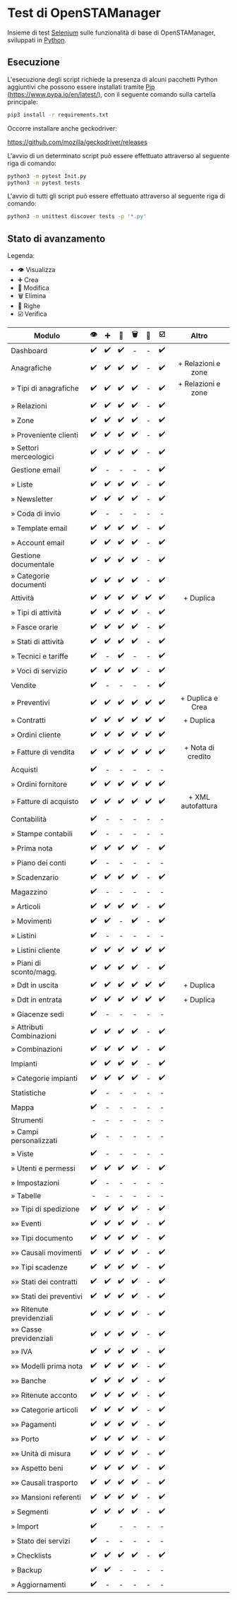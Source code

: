 # Test di OpenSTAManager

Insieme di test [Selenium](https://selenium.dev/) sulle funzionalità di base di OpenSTAManager, sviluppati in [Python](https://www.python.org/).

## Esecuzione

L'esecuzione degli script richiede la presenza di alcuni pacchetti Python aggiuntivi che possono essere installati tramite [Pip (https://www.pypa.io/en/latest/)](https://www.pypa.io/en/latest/), con il seguente comando sulla cartella principale:

```bash
pip3 install -r requirements.txt
```

Occorre installare anche geckodriver:

https://github.com/mozilla/geckodriver/releases

L'avvio di un determinato script può essere effettuato attraverso al seguente riga di comando:
```bash
python3 -m pytest Init.py
python3 -m pytest tests
```
L'avvio di tutti gli script può essere effettuato attraverso al seguente riga di comando:
```bash
python3 -m unittest discover tests -p '*.py'
```

## Stato di avanzamento

Legenda:
- :eye: Visualizza
-  :heavy_plus_sign: Crea
- :pencil: Modifica
- :wastebasket: Elimina
- :bookmark_tabs: Righe
- ☑️ Verifica

 Modulo  | :eye:|:heavy_plus_sign:| :pencil:|:wastebasket:|:bookmark_tabs: |☑️| Altro |
-------- | :----:|:----------------:|:-------:|:-----------:|:--------------:|:-:|:---:|
 Dashboard  | :heavy_check_mark: |:heavy_check_mark:|:heavy_check_mark:|-|-|:heavy_check_mark:||
 Anagrafiche  | :heavy_check_mark: |:heavy_check_mark: | :heavy_check_mark:|:heavy_check_mark: |-|:heavy_check_mark:|+ Relazioni e zone|
 » Tipi di anagrafiche  | :heavy_check_mark: |:heavy_check_mark: | :heavy_check_mark:|:heavy_check_mark: |-|:heavy_check_mark:|+ Relazioni e zone|
 » Relazioni  | :heavy_check_mark: |  :heavy_check_mark: |:heavy_check_mark:|:heavy_check_mark:|-|:heavy_check_mark:||
 » Zone  | :heavy_check_mark: | :heavy_check_mark: |:heavy_check_mark:|:heavy_check_mark:|-|:heavy_check_mark:||
 » Proveniente clienti  | :heavy_check_mark: | :heavy_check_mark: |:heavy_check_mark:|:heavy_check_mark:|-|:heavy_check_mark:||
 » Settori merceologici  | :heavy_check_mark: | :heavy_check_mark: |:heavy_check_mark:|:heavy_check_mark:|-|:heavy_check_mark:||
 Gestione email  | :heavy_check_mark:|-|-|-|-|:heavy_check_mark:||
 » Liste  | :heavy_check_mark: |:heavy_check_mark: |:heavy_check_mark:|:heavy_check_mark:|-|:heavy_check_mark:||
 » Newsletter  | :heavy_check_mark: |:heavy_check_mark: |:heavy_check_mark:|:heavy_check_mark:|-|:heavy_check_mark:||
 » Coda di invio  | :heavy_check_mark: |-|-|-|-|-||
 » Template email  | :heavy_check_mark: |  :heavy_check_mark: |:heavy_check_mark:|:heavy_check_mark:|-|:heavy_check_mark:||
 » Account email  | :heavy_check_mark: | :heavy_check_mark: |:heavy_check_mark:|:heavy_check_mark:|-|:heavy_check_mark:||
 Gestione documentale  | :heavy_check_mark: | :heavy_check_mark: |:heavy_check_mark:|:heavy_check_mark:|-|:heavy_check_mark:||
 » Categorie documenti  | :heavy_check_mark: |:heavy_check_mark: |:heavy_check_mark: |:heavy_check_mark: |-|:heavy_check_mark:||
 Attività  | :heavy_check_mark: |  :heavy_check_mark: |:heavy_check_mark:|:heavy_check_mark:|:heavy_check_mark: |:heavy_check_mark:|+ Duplica|
 » Tipi di attività  | :heavy_check_mark: | :heavy_check_mark: |:heavy_check_mark:|:heavy_check_mark:|-|:heavy_check_mark:||
 » Fasce orarie  | :heavy_check_mark: | :heavy_check_mark: |:heavy_check_mark:|:heavy_check_mark:|-|:heavy_check_mark:||
 » Stati di attività  | :heavy_check_mark: | :heavy_check_mark: |:heavy_check_mark:|:heavy_check_mark:|-|:heavy_check_mark:||
 » Tecnici e tariffe |:heavy_check_mark:|-|:heavy_check_mark:|-|-|:heavy_check_mark:||
 » Voci di servizio  | :heavy_check_mark: | :heavy_check_mark: |:heavy_check_mark:|:heavy_check_mark:|-|:heavy_check_mark:||
 Vendite  | :heavy_check_mark:| -|-|-|-|:heavy_check_mark:||
 » Preventivi  | :heavy_check_mark: | :heavy_check_mark: |:heavy_check_mark:|:heavy_check_mark:|:heavy_check_mark: |:heavy_check_mark:|+ Duplica e Crea|
 » Contratti  | :heavy_check_mark: | :heavy_check_mark: |:heavy_check_mark:|:heavy_check_mark:|:heavy_check_mark: |:heavy_check_mark:| + Duplica|
 » Ordini cliente  | :heavy_check_mark: |  :heavy_check_mark: |:heavy_check_mark:|:heavy_check_mark:|:heavy_check_mark: |:heavy_check_mark:||
 » Fatture di vendita  | :heavy_check_mark: | :heavy_check_mark:  | :heavy_check_mark:| :heavy_check_mark: |:heavy_check_mark: |:heavy_check_mark:|  + Nota di credito|
 Acquisti  | :heavy_check_mark: |-|-|-|-|-||
 » Ordini fornitore  | :heavy_check_mark: |:heavy_check_mark: |:heavy_check_mark:|:heavy_check_mark:|:heavy_check_mark: |:heavy_check_mark:||
 » Fatture di acquisto  | :heavy_check_mark: |:heavy_check_mark: |:heavy_check_mark:|:heavy_check_mark:|:heavy_check_mark: |:heavy_check_mark:|+ XML autofattura|
 Contabilità  |:heavy_check_mark:|-|-|-|-|-||
 » Stampe contabili  | :heavy_check_mark: | -|-|-|-|-||
 » Prima nota  | :heavy_check_mark: |:heavy_check_mark:|:heavy_check_mark:|:heavy_check_mark:|-|:heavy_check_mark:||
 » Piano dei conti  | :heavy_check_mark: | -|-|-|-|-||
 » Scadenzario  | :heavy_check_mark: | :heavy_check_mark: |:heavy_check_mark:|:heavy_check_mark:|-|:heavy_check_mark:||
 Magazzino  | :heavy_check_mark: |-|-|-|-|-||
 » Articoli  | :heavy_check_mark: | :heavy_check_mark: |:heavy_check_mark:|:heavy_check_mark:|-|:heavy_check_mark:||
 » Movimenti  | :heavy_check_mark: | :heavy_check_mark: |-|:heavy_check_mark:  |-|:heavy_check_mark:||
 » Listini  | :heavy_check_mark: | - |-|-|-|-||
 » Listini cliente | :heavy_check_mark: | :heavy_check_mark: |:heavy_check_mark:|:heavy_check_mark:|:heavy_check_mark:|:heavy_check_mark:||
 » Piani di sconto/magg.  | :heavy_check_mark: |  :heavy_check_mark: |:heavy_check_mark: |:heavy_check_mark: |-|:heavy_check_mark:||
 » Ddt in uscita  | :heavy_check_mark: |:heavy_check_mark: |:heavy_check_mark: |:heavy_check_mark: |:heavy_check_mark: |:heavy_check_mark:| + Duplica|
 » Ddt in entrata  | :heavy_check_mark: | :heavy_check_mark: |:heavy_check_mark: |:heavy_check_mark: |:heavy_check_mark: |:heavy_check_mark:| + Duplica|
 » Giacenze sedi  | :heavy_check_mark: |-|-|-|-|-||
 » Attributi Combinazioni  | :heavy_check_mark: |:heavy_check_mark: |:heavy_check_mark:|:heavy_check_mark:|-|:heavy_check_mark:||
 » Combinazioni  | :heavy_check_mark: | :heavy_check_mark: |:heavy_check_mark:|:heavy_check_mark:|-|:heavy_check_mark:||
 Impianti  | :heavy_check_mark: |  :heavy_check_mark: |:heavy_check_mark:|:heavy_check_mark:|-|:heavy_check_mark:||
 » Categorie impianti  | :heavy_check_mark: | :heavy_check_mark: | :heavy_check_mark:| :heavy_check_mark:|-|:heavy_check_mark:||
 Statistiche | :heavy_check_mark: | - | -| -|-|-||
 Mappa | :heavy_check_mark: | - | -| -|-|-||
 Strumenti  | - |-|-|-|-|-||
 » Campi personalizzati  | :heavy_check_mark: |-|-|-|-|-||
 » Viste  | :heavy_check_mark: |-|-|-|-|-||
 » Utenti e permessi  | :heavy_check_mark: |:heavy_check_mark: |:heavy_check_mark:|:heavy_check_mark:|-|:heavy_check_mark:||
 » Impostazioni  | :heavy_check_mark: |-|-|-|-|-||
 » Tabelle  | - |-|-|-|-|-||
 »» Tipi di spedizione  | :heavy_check_mark: | :heavy_check_mark: |:heavy_check_mark:|:heavy_check_mark:|-|:heavy_check_mark:||
 »» Eventi  | :heavy_check_mark: |:heavy_check_mark: |:heavy_check_mark:|:heavy_check_mark:|-|:heavy_check_mark:||
 »» Tipi documento  | :heavy_check_mark: | :heavy_check_mark: |:heavy_check_mark:|:heavy_check_mark:|-|:heavy_check_mark:||
 »» Causali movimenti  | :heavy_check_mark: | :heavy_check_mark: |:heavy_check_mark: |:heavy_check_mark: |-|:heavy_check_mark:||
 »» Tipi scadenze  | :heavy_check_mark: | :heavy_check_mark: | :heavy_check_mark:| :heavy_check_mark:|-| :heavy_check_mark:||
 »» Stati dei contratti  | :heavy_check_mark: | :heavy_check_mark: |:heavy_check_mark:|:heavy_check_mark:|-| :heavy_check_mark:||
 »» Stati dei preventivi  | :heavy_check_mark: | :heavy_check_mark: |:heavy_check_mark:|:heavy_check_mark:|-| :heavy_check_mark:||
 »» Ritenute previdenziali  | :heavy_check_mark: | :heavy_check_mark: |:heavy_check_mark:|:heavy_check_mark:|-| :heavy_check_mark:||
 »» Casse previdenziali  | :heavy_check_mark: | :heavy_check_mark: |:heavy_check_mark:|:heavy_check_mark:|-| :heavy_check_mark:||
 »» IVA  | :heavy_check_mark: | :heavy_check_mark: |:heavy_check_mark:|:heavy_check_mark:|-|:heavy_check_mark:||
 »» Modelli prima nota  | :heavy_check_mark: |:heavy_check_mark:|:heavy_check_mark:|:heavy_check_mark:|-|:heavy_check_mark:||
 »» Banche  | :heavy_check_mark: |  :heavy_check_mark: |:heavy_check_mark:|:heavy_check_mark:|-|:heavy_check_mark:||
 »» Ritenute acconto  | :heavy_check_mark: |:heavy_check_mark: |:heavy_check_mark:|:heavy_check_mark:|-|:heavy_check_mark:||
 »» Categorie articoli  | :heavy_check_mark: | :heavy_check_mark: |:heavy_check_mark:|:heavy_check_mark:|-|:heavy_check_mark:||
 »» Pagamenti  | :heavy_check_mark: | :heavy_check_mark: |:heavy_check_mark:|:heavy_check_mark:|-|:heavy_check_mark:||
 »» Porto  | :heavy_check_mark: | :heavy_check_mark: |:heavy_check_mark:|:heavy_check_mark:|-|:heavy_check_mark:||
 »» Unità di misura  | :heavy_check_mark: |:heavy_check_mark: |:heavy_check_mark:|:heavy_check_mark:|-|:heavy_check_mark:||
 »» Aspetto beni  | :heavy_check_mark: | :heavy_check_mark: |:heavy_check_mark:|:heavy_check_mark:|-|:heavy_check_mark:||
 »» Causali trasporto  | :heavy_check_mark: |:heavy_check_mark: |:heavy_check_mark:|:heavy_check_mark:|-|:heavy_check_mark:||
 »» Mansioni referenti  | :heavy_check_mark: | :heavy_check_mark: |:heavy_check_mark:|:heavy_check_mark:|-|:heavy_check_mark:||
 » Segmenti  | :heavy_check_mark: | :heavy_check_mark: |:heavy_check_mark:|:heavy_check_mark:|-|:heavy_check_mark:||
 » Import  | :heavy_check_mark: ||-|-|-|-||
 » Stato dei servizi  | :heavy_check_mark: |-|-|-|-|-||
 » Checklists  | :heavy_check_mark: |:heavy_check_mark: |:heavy_check_mark:|:heavy_check_mark:|-|:heavy_check_mark:||
 » Backup  | :heavy_check_mark: |:heavy_check_mark: |-|-|-|-||
 » Aggiornamenti  | :heavy_check_mark: | -|-|-|-|-||